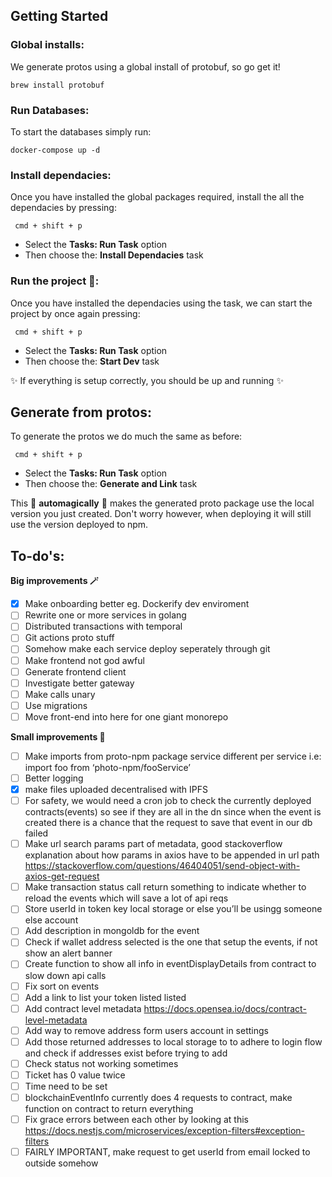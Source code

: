 ## <b>Getting Started</b>
### <b>Global installs:</b>
We generate protos using a global install of protobuf, so go get it!
```
brew install protobuf
```

### <b>Run Databases:</b>
To start the databases simply run:
```
docker-compose up -d
```

### <b>Install dependacies:</b>
Once you have installed the global packages required, install the all the dependacies by pressing:
```
 cmd + shift + p
```
- Select the <b>Tasks: Run Task</b> option <br>
- Then choose the: <b>Install Dependacies</b> task

### <b>Run the project 🏃:</b>
Once you have installed the dependacies using the task, we can start the project by once again pressing:
```
 cmd + shift + p
```
- Select the <b>Tasks: Run Task</b> option <br>
- Then choose the: <b>Start Dev</b> task

✨ If everything is setup correctly, you should be up and running ✨

## Generate from protos:
To generate the protos we do much the same as before:
```
 cmd + shift + p
```
- Select the <b>Tasks: Run Task</b> option <br>
- Then choose the: <b>Generate and Link</b> task

This 💫 <b>automagically</b> 💫 makes the generated proto package use the local version you just created. Don't worry however, when deploying it will still use the version deployed to npm.

## To-do's:

<b>Big improvements 🪄 </b>
- [x] Make onboarding better eg. Dockerify dev enviroment
- [ ] Rewrite one or more services in golang
- [ ] Distributed transactions with temporal
- [ ] Git actions proto stuff
- [ ] Somehow make each service deploy seperately through git
- [ ] Make frontend not god awful
- [ ] Generate frontend client
- [ ] Investigate better gateway
- [ ] Make calls unary
- [ ] Use migrations
- [ ] Move front-end into here for one giant monorepo

<b>Small improvements 🌴 </b>
- [ ] Make imports from proto-npm package service different per service i.e:    import foo from ‘photo-npm/fooService’
- [ ] Better logging
- [x] make files uploaded decentralised with IPFS
- [ ] For safety, we would need a cron job to check the currently deployed contracts(events) so see if they are all in the dn since when the event is created there is a chance that the request to save that event in our db failed
- [ ] Make url search params part of metadata, good stackoverflow explanation about how params in axios have to be appended in url path https://stackoverflow.com/questions/46404051/send-object-with-axios-get-request
- [ ] Make transaction status call return something to indicate whether to reload the events which will save a lot of api reqs
- [ ] Store userId in token key local storage or else you’ll be usingg someone else account 
- [ ] Add description in mongoldb for the event
- [ ] Check if wallet address selected is the one that setup the events, if not show an alert banner
- [ ] Create function to show all info in eventDisplayDetails from contract to slow down api calls
- [ ] Fix sort on events
- [ ] Add a link to list your token listed listed
- [ ] Add contract level metadata https://docs.opensea.io/docs/contract-level-metadata
- [ ] Add way to remove address form users account in settings
- [ ] Add those returned addresses to local storage to to adhere to login flow and check if addresses exist before trying to add
- [ ] Check status not working sometimes
- [ ] Ticket has 0 value twice
- [ ] Time need to be set
- [ ] blockchainEventInfo currently does 4 requests to contract, make function on contract to return everything
- [ ] Fix grace errors between each other by looking at this https://docs.nestjs.com/microservices/exception-filters#exception-filters
- [ ] FAIRLY IMPORTANT, make request to get userId from email locked to outside somehow
